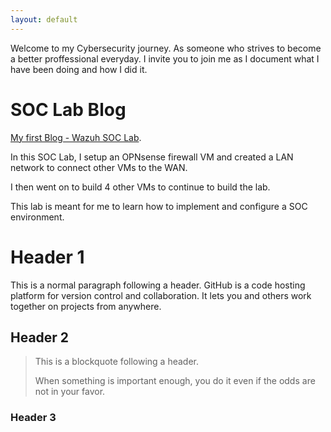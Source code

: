 ```yaml
---
layout: default
---
```


Welcome to my Cybersecurity journey. As someone who strives to become a better proffessional everyday. I invite you to join me as I document what I have been doing and how I did it.


# SOC Lab Blog

[My first Blog - Wazuh SOC Lab](./blog.md).

In this SOC Lab, I setup an OPNsense firewall VM and created a LAN network to connect other VMs to the WAN.

I then went on to build 4 other VMs to continue to build the lab.

This lab is meant for me to learn how to implement and configure a SOC environment.

# Header 1

This is a normal paragraph following a header. GitHub is a code hosting platform for version control and collaboration. It lets you and others work together on projects from anywhere.

## Header 2

> This is a blockquote following a header.
>
> When something is important enough, you do it even if the odds are not in your favor.

### Header 3